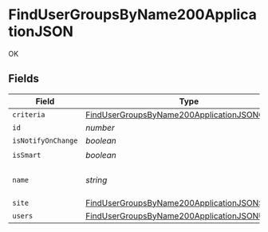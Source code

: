 # FindUserGroupsByName200ApplicationJSON

OK


## Fields

| Field                                                                                                                         | Type                                                                                                                          | Required                                                                                                                      | Description                                                                                                                   | Example                                                                                                                       |
| ----------------------------------------------------------------------------------------------------------------------------- | ----------------------------------------------------------------------------------------------------------------------------- | ----------------------------------------------------------------------------------------------------------------------------- | ----------------------------------------------------------------------------------------------------------------------------- | ----------------------------------------------------------------------------------------------------------------------------- |
| `criteria`                                                                                                                    | [FindUserGroupsByName200ApplicationJSONCriteria](../../models/operations/findusergroupsbyname200applicationjsoncriteria.md)[] | :heavy_minus_sign:                                                                                                            | N/A                                                                                                                           |                                                                                                                               |
| `id`                                                                                                                          | *number*                                                                                                                      | :heavy_minus_sign:                                                                                                            | N/A                                                                                                                           | 1                                                                                                                             |
| `isNotifyOnChange`                                                                                                            | *boolean*                                                                                                                     | :heavy_minus_sign:                                                                                                            | N/A                                                                                                                           |                                                                                                                               |
| `isSmart`                                                                                                                     | *boolean*                                                                                                                     | :heavy_check_mark:                                                                                                            | N/A                                                                                                                           |                                                                                                                               |
| `name`                                                                                                                        | *string*                                                                                                                      | :heavy_check_mark:                                                                                                            | Name of the user group                                                                                                        | Teachers                                                                                                                      |
| `site`                                                                                                                        | [FindUserGroupsByName200ApplicationJSONSite](../../models/operations/findusergroupsbyname200applicationjsonsite.md)           | :heavy_minus_sign:                                                                                                            | N/A                                                                                                                           |                                                                                                                               |
| `users`                                                                                                                       | [FindUserGroupsByName200ApplicationJSONUsers](../../models/operations/findusergroupsbyname200applicationjsonusers.md)[]       | :heavy_minus_sign:                                                                                                            | N/A                                                                                                                           |                                                                                                                               |